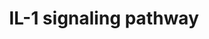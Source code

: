 ---
annotations:
- id: PW:0000883
  parent: regulatory pathway
  type: Pathway Ontology
  value: interleukin-1 signaling pathway
- id: PW:0000512
  parent: signaling pathway
  type: Pathway Ontology
  value: Interleukin mediated signaling pathway
- id: PW:0000820
  parent: signaling pathway
  type: Pathway Ontology
  value: signaling pathway in the adaptive immune response
authors:
- Mkutmon
- MaintBot
- Egonw
description: 'The IL-1 family of cytokines currently consists of 11 members which
  are encoded by distinct genes and includes IL-1α, IL-1β, and the IL-1 Receptor antagonist
  (IL-1RA). The major role of IL-1 type cytokines is to control pro-inflammatory reactions
  in response to tissue injury - either due to pathogen-associated molecular patterns
  (PAMPs) or Danger associated molecular patterns (DAMPs). Interleukin-1 (IL-1), which
  includes IL-1α and IL-1β, plays a crucial role in many auto inflammatory diseases.
  IL- 1α and IL-1β are produced predominantly by macrophages and monocytes, and to
  a lesser extent by other cell types such as epithelial cells endothelial cells and
  fibroblasts. IL-1 alpha, is a membrane anchored protein which signals through autocrine
  or juxtracrine mechanisms where as the soluble IL-1β acts in a paracrine or systemic
  manner. Significant progress has been achieved in the study of the signaling events
  mediated by IL-1 and the processes they control. Involvement of IL-1α or IL-1β in
  host responses to infections caused by intracellular microorganisms such as Mycobacterium
  tuberculosis as well as in autoinflammatory diseases makes its signaling components
  important candidates for drug targetting for these diseases. The two forms of IL-1
  (IL-1α and IL-1β) bind to the same cellular receptor, the Type I IL- 1 receptor
  (IL-1RI) to induce signaling. Upon receptor engagement, IL-1R1 forms a heterodimer
  with IL-1 receptor accessory protein (IL-1RAcP), which functions as a co receptor.
  IL-1RAcP cannot bind directly to IL-1 but is essential for IL-1-mediated signaling.
  Binding of IL-1 to this receptor complex leads to the activation of the transcription
  factor NF-κB through different signaling mechanisms. Two IL-1 receptor-associated
  kinases, IRAK-1 and IRAK-2 have been implicated in the activation of NF-κB. IRAK
  1 and 2 functions as adapter proteins and protein kinases to transmit downstream
  signals. It recruits TRAF6 to the IL-1 receptor complex via an interaction with
  IL-1RAcP. Oligomerization of TRAF6 and subsequent formation of TAK1 and MEKK3 signaling
  complexes relays the signal via NF-κB-inducing kinase (NIK) to two I-kappaB kinases
  (IKK-1 and -2), leading to NF-kappaB activation. Activation of other mitogen activated
  protein kinases, including JNKs and p38 MAPK through various MAP2Ks also play important
  roles in mediating IL-1 responses by activating transcription through the AP-1 transcription
  factor. The above mentioned signaling events co-operatively induce the expression
  of IL-1 target genes such as CCL2, IL-8 and IL-6. The interactions and intersections
  between canonical and non-canonical Interleukin-1 signaling systems are depicted
  in the pathway map. Regulation of IL-1 signaling can be brought about by various
  mechanisms. The IL-1 family member IL-1RA can bind to the IL1-R1 receptor with similar
  affinity as IL-1α and β, but is incapable of activating the signaling response.
  The type II IL-1 receptor can bind to IL-1 alpha and beta but lacks signaling capacity.
  The naturally occurring ''shed'' domains of the extracellular IL-1 receptor chains
  (IL-1RI, IL-1RII and IL- 1RAcP) also act as inhibitors of IL-1 signaling. In the
  cell, IL-1R binds to toll- interacting protein (TOLLIP), which results in the inhibition
  of IRAK1 and by promoting efficient degradation of IL-1R by targeting the internalized
  receptor to endosomes. Other mechanisms such as p38MAPK mediated phosphorylation
  of TAB1 which results in the inactivation of TAK1, and expression of genes including
  MAPK phosphatase 1 (MKP-1) and Inhibitor of kappa B alpha (NFKBIA) that inhibit
  IL-1 signaling components also serve as negative regulators of IL-1 signaling.  Please
  access this pathway at [http://www.netpath.org/netslim/IL_1_pathway.html NetSlim]
  database.  If you use this pathway, please cite the following paper: Kandasamy,
  K., Mohan, S. S., Raju, R., Keerthikumar, S., Kumar, G. S. S., Venugopal, A. K.,
  Telikicherla, D., Navarro, J. D., Mathivanan, S., Pecquet, C., Gollapudi, S. K.,
  Tattikota, S. G., Mohan, S., Padhukasahasram, H., Subbannayya, Y., Goel, R., Jacob,
  H. K. C., Zhong, J., Sekhar, R., Nanjappa, V., Balakrishnan, L., Subbaiah, R., Ramachandra,
  Y. L., Rahiman, B. A., Prasad, T. S. K., Lin, J., Houtman, J. C. D., Desiderio,
  S., Renauld, J., Constantinescu, S. N., Ohara, O., Hirano, T., Kubo, M., Singh,
  S., Khatri, P., Draghici, S., Bader, G. D., Sander, C., Leonard, W. J. and Pandey,
  A. (2010). NetPath: A public resource of curated signal transduction pathways. Genome
  Biology. 11:R3.'
last-edited: 2021-03-28
organisms:
- Bos taurus
redirect_from:
- /index.php/Pathway:WP3271
- /instance/WP3271
- /instance/WP3271_rr115997
revision: r115997
schema-jsonld:
- '@context': https://schema.org/
  '@id': https://wikipathways.github.io/pathways/WP3271.html
  '@type': Dataset
  creator:
    '@type': Organization
    name: WikiPathways
  description: 'The IL-1 family of cytokines currently consists of 11 members which
    are encoded by distinct genes and includes IL-1α, IL-1β, and the IL-1 Receptor
    antagonist (IL-1RA). The major role of IL-1 type cytokines is to control pro-inflammatory
    reactions in response to tissue injury - either due to pathogen-associated molecular
    patterns (PAMPs) or Danger associated molecular patterns (DAMPs). Interleukin-1
    (IL-1), which includes IL-1α and IL-1β, plays a crucial role in many auto inflammatory
    diseases. IL- 1α and IL-1β are produced predominantly by macrophages and monocytes,
    and to a lesser extent by other cell types such as epithelial cells endothelial
    cells and fibroblasts. IL-1 alpha, is a membrane anchored protein which signals
    through autocrine or juxtracrine mechanisms where as the soluble IL-1β acts in
    a paracrine or systemic manner. Significant progress has been achieved in the
    study of the signaling events mediated by IL-1 and the processes they control.
    Involvement of IL-1α or IL-1β in host responses to infections caused by intracellular
    microorganisms such as Mycobacterium tuberculosis as well as in autoinflammatory
    diseases makes its signaling components important candidates for drug targetting
    for these diseases. The two forms of IL-1 (IL-1α and IL-1β) bind to the same cellular
    receptor, the Type I IL- 1 receptor (IL-1RI) to induce signaling. Upon receptor
    engagement, IL-1R1 forms a heterodimer with IL-1 receptor accessory protein (IL-1RAcP),
    which functions as a co receptor. IL-1RAcP cannot bind directly to IL-1 but is
    essential for IL-1-mediated signaling. Binding of IL-1 to this receptor complex
    leads to the activation of the transcription factor NF-κB through different signaling
    mechanisms. Two IL-1 receptor-associated kinases, IRAK-1 and IRAK-2 have been
    implicated in the activation of NF-κB. IRAK 1 and 2 functions as adapter proteins
    and protein kinases to transmit downstream signals. It recruits TRAF6 to the IL-1
    receptor complex via an interaction with IL-1RAcP. Oligomerization of TRAF6 and
    subsequent formation of TAK1 and MEKK3 signaling complexes relays the signal via
    NF-κB-inducing kinase (NIK) to two I-kappaB kinases (IKK-1 and -2), leading to
    NF-kappaB activation. Activation of other mitogen activated protein kinases, including
    JNKs and p38 MAPK through various MAP2Ks also play important roles in mediating
    IL-1 responses by activating transcription through the AP-1 transcription factor.
    The above mentioned signaling events co-operatively induce the expression of IL-1
    target genes such as CCL2, IL-8 and IL-6. The interactions and intersections between
    canonical and non-canonical Interleukin-1 signaling systems are depicted in the
    pathway map. Regulation of IL-1 signaling can be brought about by various mechanisms.
    The IL-1 family member IL-1RA can bind to the IL1-R1 receptor with similar affinity
    as IL-1α and β, but is incapable of activating the signaling response. The type
    II IL-1 receptor can bind to IL-1 alpha and beta but lacks signaling capacity.
    The naturally occurring ''shed'' domains of the extracellular IL-1 receptor chains
    (IL-1RI, IL-1RII and IL- 1RAcP) also act as inhibitors of IL-1 signaling. In the
    cell, IL-1R binds to toll- interacting protein (TOLLIP), which results in the
    inhibition of IRAK1 and by promoting efficient degradation of IL-1R by targeting
    the internalized receptor to endosomes. Other mechanisms such as p38MAPK mediated
    phosphorylation of TAB1 which results in the inactivation of TAK1, and expression
    of genes including MAPK phosphatase 1 (MKP-1) and Inhibitor of kappa B alpha (NFKBIA)
    that inhibit IL-1 signaling components also serve as negative regulators of IL-1
    signaling.  Please access this pathway at [http://www.netpath.org/netslim/IL_1_pathway.html
    NetSlim] database.  If you use this pathway, please cite the following paper:
    Kandasamy, K., Mohan, S. S., Raju, R., Keerthikumar, S., Kumar, G. S. S., Venugopal,
    A. K., Telikicherla, D., Navarro, J. D., Mathivanan, S., Pecquet, C., Gollapudi,
    S. K., Tattikota, S. G., Mohan, S., Padhukasahasram, H., Subbannayya, Y., Goel,
    R., Jacob, H. K. C., Zhong, J., Sekhar, R., Nanjappa, V., Balakrishnan, L., Subbaiah,
    R., Ramachandra, Y. L., Rahiman, B. A., Prasad, T. S. K., Lin, J., Houtman, J.
    C. D., Desiderio, S., Renauld, J., Constantinescu, S. N., Ohara, O., Hirano, T.,
    Kubo, M., Singh, S., Khatri, P., Draghici, S., Bader, G. D., Sander, C., Leonard,
    W. J. and Pandey, A. (2010). NetPath: A public resource of curated signal transduction
    pathways. Genome Biology. 11:R3.'
  keywords:
  - AKT1
  - ATF2
  - BIKBA
  - CHUK
  - Ca 2+
  - ECSIT
  - IKBKB
  - IKBKG
  - IL1A
  - IL1B
  - IL1R1
  - IL1RAP
  - IRAK1
  - IRAK2
  - IRAK4
  - IRAKM
  - JUN
  - MAP2K1
  - MAP2K2
  - MAP2K3
  - MAP2K4
  - MAP2K6
  - MAP2K7
  - MAP3K1
  - MAP3K14
  - MAP3K2
  - MAP3K3
  - MAP3K7
  - MAP3K7IP1
  - MAPK1
  - MAPK14
  - MAPK3
  - MAPK8
  - MAPK9
  - MAPKAPK2
  - MYD88
  - NFKB1
  - NFKBIB
  - PELI1
  - PELI2
  - PIK3R1
  - PLCG1
  - PRKCZ
  - PTPN11
  - REL
  - RELA
  - SQSTM1
  - TAB2
  - TAB3
  - TOLLIP
  - TRAF6
  - UBE2N
  license: CC0
  name: IL-1 signaling pathway
seo: CreativeWork
title: IL-1 signaling pathway
wpid: WP3271
---